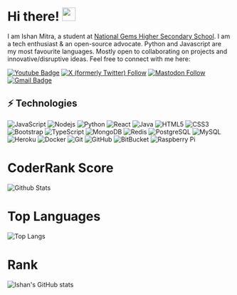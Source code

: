 # Hi there! <img src="https://raw.githubusercontent.com/aemmadi/aemmadi/master/wave.gif" width="30">

I am Ishan Mitra, a student at [National Gems Higher Secondary School](https://nghss.org). I am a tech enthusiast & an open-source advocate. Python and Javascript are my most favourite languages. Mostly open to collaborating on projects and innovative/disruptive ideas. Feel free to connect with me here:

[![Youtube Badge][youtube]](https://www.youtube.com/@MitraElectronics)
[![X (formerly Twitter) Follow][twitter]](https://www.twitter.com/@amiIshanM)
[![Mastodon Follow][mastodon]](https://mastodon.online/@ishanmitra)
[![Gmail Badge][gmail]](mailto:ishanmitra020@gmail.com)

## ⚡ Technologies

![JavaScript](https://img.shields.io/badge/-JavaScript-black?style=flat-square&logo=javascript)
![Nodejs](https://img.shields.io/badge/-Nodejs-black?style=flat-square&logo=Node.js)
![Python](https://img.shields.io/badge/-Python-black?style=flat-square&logo=Python)
![React](https://img.shields.io/badge/-React-black?style=flat-square&logo=react)
![Java](https://img.shields.io/badge/-java-E34A86?style=flat-square&logo=java)
![HTML5](https://img.shields.io/badge/-HTML5-E34F26?style=flat-square&logo=html5&logoColor=white)
![CSS3](https://img.shields.io/badge/-CSS3-1572B6?style=flat-square&logo=css3)
![Bootstrap](https://img.shields.io/badge/-Bootstrap-563D7C?style=flat-square&logo=bootstrap)
![TypeScript](https://img.shields.io/badge/-TypeScript-007ACC?style=flat-square&logo=typescript)
![MongoDB](https://img.shields.io/badge/-MongoDB-black?style=flat-square&logo=mongodb)
![Redis](https://img.shields.io/badge/-Redis-black?style=flat-square&logo=Redis)
![PostgreSQL](https://img.shields.io/badge/-PostgreSQL-336791?style=flat-square&logo=postgresql)
![MySQL](https://img.shields.io/badge/-MySQL-black?style=flat-square&logo=mysql)
![Heroku](https://img.shields.io/badge/-Heroku-430098?style=flat-square&logo=heroku)
![Docker](https://img.shields.io/badge/-Docker-black?style=flat-square&logo=docker)
![Git](https://img.shields.io/badge/-Git-black?style=flat-square&logo=git)
![GitHub](https://img.shields.io/badge/-GitHub-181717?style=flat-square&logo=github)
![BitBucket](https://img.shields.io/badge/-BitBucket-darkblue?style=flat-square&logo=bitbucket)
![Raspberry Pi](https://img.shields.io/badge/-Raspberry%20Pi-C51A4A?style=flat-square&logo=Raspberry-Pi)

# CoderRank Score
![Github Stats](https://cr-ss-service.azurewebsites.net/api/ScreenShot?widget=summary&username=Mitra-Electronics&badges=2&show-avatar=true&style=--header-bg-color:%23000;--border-radius:10px)
# Top Languages
![Top Langs](https://github-readme-stats-mitra-electronics.vercel.app/api/top-langs/?username=Mitra-Electronics&hide=TeX&layout=compact)
# Rank
![Ishan's GitHub stats](https://github-readme-stats-mitra-electronics.vercel.app/api?username=Mitra-Electronics)


[gmail]: https://img.shields.io/badge/-ishanmitra020@gmail.com-c14438?style=flat-square&logo=Gmail&logoColor=white&link=mailto:ishanmitra020@gmail.com
[mastodon]: https://img.shields.io/mastodon/follow/110770156512876789?domain=https%3A%2F%2Fmastodon.online
[twitter]: https://img.shields.io/twitter/follow/amiIshanM
[youtube]: https://img.shields.io/badge/-MitraElectronics-darkred?style=flat-square&logo=youtube&logoColor=white&link=https://www.youtube.com/@MitraElectronics
